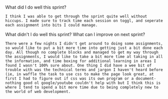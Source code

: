  What did I do well this sprint?
    
    I think I was able to get through the sprint quite well without hiccups. I made sure to track time each session on toggl, and seperate each assignment into bits I could manage.

 What didn't I do well this sprint?  What can I improve on next sprint?

    There were a few nights I didn't get around to doing some assignments, so would like to put a bit more time into getting just a bit done each day. All though no complete blocks and managed to get my way through the assignments, I would like to take a bit more time at taking in all the information, and time boxing for additional learning in areas I found I wasn't 100% sure about. One thing I did have a wee bit of trouble with was the technical terms and jargon I haven't heard before (ie, in waffle the task to use css to make the page look great, at first I had to figure out if css was its own program or a document- nothing good ol google/youtube couldn't help with but I think this is where I tend to spend a bit more time due to being completely new to the world of web development.
